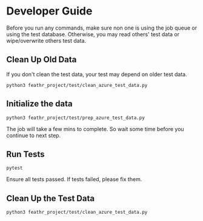 # Developer Guide
Before you run any commands, make sure non one is using the job queue or using the test database. Otherwise, you may 
read others' test data or wipe/overwrite others test data.

## Clean Up Old Data
If you don't clean the test data, your test may depend on older test data.

```python3 feathr_project/test/clean_azure_test_data.py```

## Initialize the data

```python3 feathr_project/test/prep_azure_test_data.py```

The job will take a few mins to complete. So wait some time before you continue to next step.

## Run Tests
```pytest```

Ensure all tests passed. If tests failed, please fix them.

## Clean Up the Test Data

```python3 feathr_project/test/clean_azure_test_data.py```

